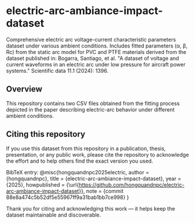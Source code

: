 # electric-arc-ambiance-impact-dataset

Comprehensive electric arc voltage-current characteristic parameters dataset under various ambient conditions. Includes fitted parameters (α, β, Rc) from the static arc model for PVC and PTFE materials derived from the dataset published in:
Bogarra, Santiago, et al. "A dataset of voltage and current waveforms in an electric arc under low pressure for aircraft power systems." Scientific data 11.1 (2024): 1396.

## Overview

This repository contains two CSV files obtained from the fitting process depicted in the paper describing electric-arc behavior under different ambient conditions.

## Citing this repository

If you use this dataset from this repository in a publication, thesis, presentation, or any public work, please cite the repository to acknowledge the effort and to help others find the exact version you used.

BibTeX entry:
@misc{hongquandnpc2025electric,
  author = {hongquandnpc},
  title = {electric-arc-ambiance-impact-dataset},
  year = {2025},
  howpublished = {\url{https://github.com/hongquandnpc/electric-arc-ambiance-impact-dataset}},
  note = {commit 88e8a474c5b52df5e55967ff9a31bab1bb7ce998}
}

Thank you for citing and acknowledging this work — it helps keep the dataset maintainable and discoverable.
